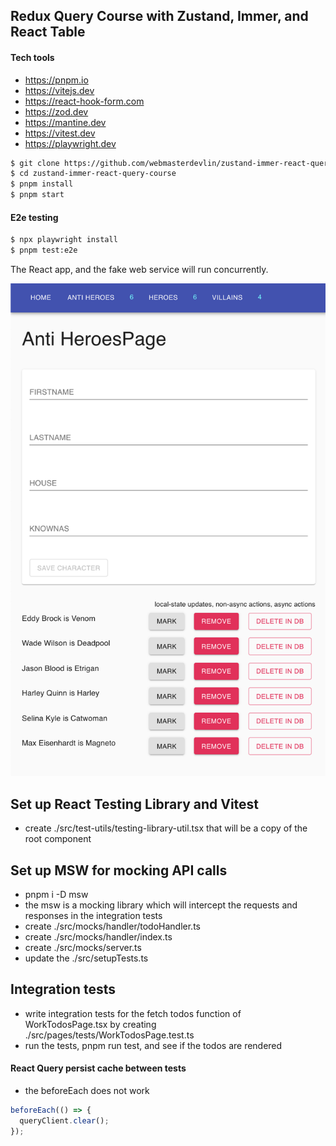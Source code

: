 ## Redux Query Course with Zustand, Immer, and React Table

#### Tech tools

- https://pnpm.io
- https://vitejs.dev
- https://react-hook-form.com
- https://zod.dev
- https://mantine.dev
- https://vitest.dev
- https://playwright.dev

```sh
$ git clone https://github.com/webmasterdevlin/zustand-immer-react-query-course.git
$ cd zustand-immer-react-query-course
$ pnpm install
$ pnpm start
```

#### E2e testing

```sh
$ npx playwright install
$ pnpm test:e2e
```

The React app, and the fake web service will run concurrently.

![screenshot](./screenshot.png)

## Set up React Testing Library and Vitest

- create ./src/test-utils/testing-library-util.tsx that will be a copy of the root component

## Set up MSW for mocking API calls

- pnpm i -D msw
- the msw is a mocking library which will intercept the requests and responses in the integration tests
- create ./src/mocks/handler/todoHandler.ts
- create ./src/mocks/handler/index.ts
- create ./src/mocks/server.ts
- update the ./src/setupTests.ts

## Integration tests

- write integration tests for the fetch todos function of WorkTodosPage.tsx by creating ./src/pages/tests/WorkTodosPage.test.ts
- run the tests, pnpm run test, and see if the todos are rendered

#### React Query persist cache between tests

- the beforeEach does not work

```ts
beforeEach(() => {
  queryClient.clear();
});
```
